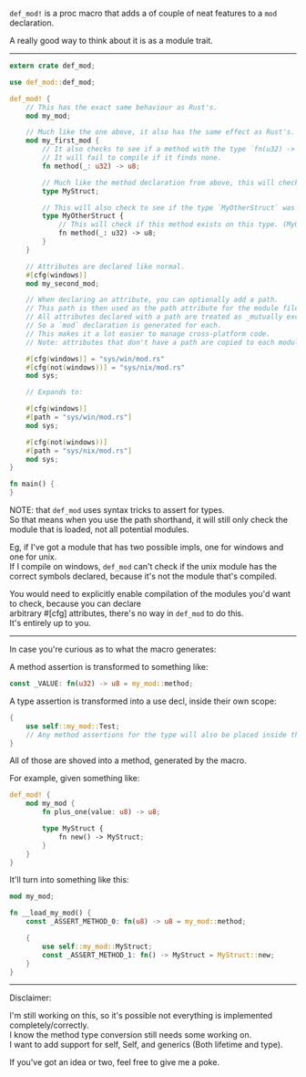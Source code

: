 `def_mod!` is a proc macro that adds a of couple of neat features to a `mod` declaration.

A really good way to think about it is as a module trait.

---
```rust
extern crate def_mod;

use def_mod::def_mod;

def_mod! {
	// This has the exact same behaviour as Rust's.
	mod my_mod;

	// Much like the one above, it also has the same effect as Rust's.
	mod my_first_mod {
		// It also checks to see if a method with the type `fn(u32) -> u8` was exported.
    	// It will fail to compile if it finds none.
		fn method(_: u32) -> u8;

		// Much like the method declaration from above, this will check to see if a type was exported.
		type MyStruct;

		// This will also check to see if the type `MyOtherStruct` was export.
		type MyOtherStruct {
			// This will check if this method exists on this type. (MyOtherStruct::method)
			fn method(_: u32) -> u8;
		}
	}

	// Attributes are declared like normal.
	#[cfg(windows)]
	mod my_second_mod;

	// When declaring an attribute, you can optionally add a path.
	// This path is then used as the path attribute for the module file.
	// All attributes declared with a path are treated as _mutually exclusive_.
	// So a `mod` declaration is generated for each.
	// This makes it a lot easier to manage cross-platform code.
	// Note: attributes that don't have a path are copied to each module declaration.

	#[cfg(windows)] = "sys/win/mod.rs"
	#[cfg(not(windows))] = "sys/nix/mod.rs"
	mod sys;

	// Expands to:

	#[cfg(windows)]
	#[path = "sys/win/mod.rs"]
	mod sys;

	#[cfg(not(windows))]
	#[path = "sys/nix/mod.rs"]
	mod sys;
}

fn main() {
}
```

NOTE: that `def_mod` uses syntax tricks to assert for types.  
So that means when you use the path shorthand, it will still only check the module that is loaded, not all potential modules.    

Eg, if I've got a module that has two possible impls, one for windows and one for unix.  
If I compile on windows, `def_mod` can't check if the unix module has the correct symbols declared, because it's not the module that's compiled.  

You would need to explicitly enable compilation of the modules you'd want to check, because you can declare  
arbitrary #[cfg] attributes, there's no way in `def_mod` to do this.  
It's entirely up to you.  

---

In case you're curious as to what the macro generates:

A method assertion is transformed to something like:

```rust
const _VALUE: fn(u32) -> u8 = my_mod::method;
```

A type assertion is transformed into a use decl, inside their own scope:

```rust
{
	use self::my_mod::Test;
	// Any method assertions for the type will also be placed inside the same scope.
}
```

All of those are shoved into a method, generated by the macro.

For example, given something like:

```rust
def_mod! {
	mod my_mod {
		fn plus_one(value: u8) -> u8;

		type MyStruct {
			fn new() -> MyStruct;
		}
	}
}
```

It'll turn into something like this:

```rust
mod my_mod;

fn __load_my_mod() {
	const _ASSERT_METHOD_0: fn(u8) -> u8 = my_mod::method;

	{
		use self::my_mod::MyStruct;
		const _ASSERT_METHOD_1: fn() -> MyStruct = MyStruct::new;
	}
}
```

---

Disclaimer:

I'm still working on this, so it's possible not everything is implemented completely/correctly.  
I know the method type conversion still needs some working on.  
I want to add support for self, Self, and generics (Both lifetime and type).  

If you've got an idea or two, feel free to give me a poke.

